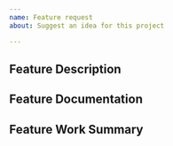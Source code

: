 ```yaml
---
name: Feature request
about: Suggest an idea for this project

---
```


## Feature Description

<!-- replace this with a summary of the feature -->

## Feature Documentation

<!-- replace this with links to any design documents -->

## Feature Work Summary

<!-- replace this with a summary of discussions or how much work has already been completed on the feature -->
